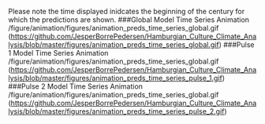 Please note the time displayed inidcates the beginning of the century for which the predictions are shown.
###Global Model Time Series Animation
/figure/animation/figures/animation_preds_time_series_global.gif
(https://github.com/JesperBorrePedersen/Hamburgian_Culture_Climate_Analysis/blob/master/figures/animation_preds_time_series_global.gif)
###Pulse 1 Model Time Series Animation
/figure/animation/figures/animation_preds_time_series_global.gif
(https://github.com/JesperBorrePedersen/Hamburgian_Culture_Climate_Analysis/blob/master/figures/animation_preds_time_series_pulse_1.gif)
###Pulse 2 Model Time Series Animation
/figure/animation/figures/animation_preds_time_series_global.gif
(https://github.com/JesperBorrePedersen/Hamburgian_Culture_Climate_Analysis/blob/master/figures/animation_preds_time_series_pulse_2.gif)
